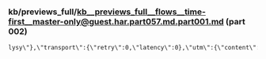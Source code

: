 ### kb/previews_full/kb__previews_full__flows__time-first__master-only@guest.har.part057.md.part001.md (part 002)

```md
lysy\"},\"transport\":{\"retry\":0,\"latency\":0},\"utm\":{\"content\":null,\"medium\":null
```

```
